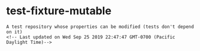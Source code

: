 # test-fixture-mutable
    A test repository whose properties can be modified (tests don't depend on it)
    <!-- Last updated on Wed Sep 25 2019 22:47:47 GMT-0700 (Pacific Daylight Time)-->
